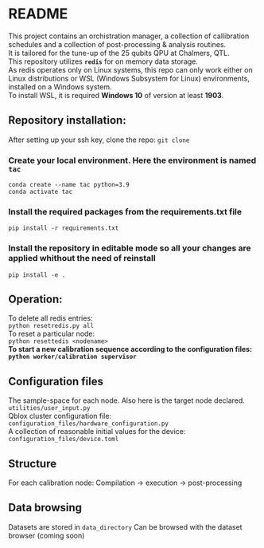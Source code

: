 # README #
This project contains an orchistration manager, a collection of callibration schedules and a collection of post-processing & analysis routines.  
It is tailored for the tune-up of the 25 qubits QPU at Chalmers, QTL.  
This repository utilizes **`redis`** for on memory data storage.  
As redis operates only on Linux systems, this repo can only work either on Linux distributions or WSL (Windows Subsystem for Linux) environments, installed on a Windows system.  
To install WSL, it is required **Windows 10** of version at least **1903**.

## Repository installation:
After setting up your ssh key, clone the repo:
```git clone```

### Create your local environment. Here the environment is named `tac` ###
```conda create --name tac python=3.9```  
```conda activate tac```

### Install the required packages from the requirements.txt file ###
```pip install -r requirements.txt```

### Install the repository in editable mode so all your changes are applied whithout the need of reinstall ###
```pip install -e .```

## Operation: ##
To delete all redis entries:  
```python resetredis.py all```  
To reset a particular node:  
```python resettedis <nodename>```  
**To start a new calibration sequence according to the configuration files:**  
**```python worker/calibration supervisor```**  

## Configuration files
The sample-space for each node. Also here is the target node declared.  
`utilities/user_input.py`  
Qblox cluster configuration file:
`configuration_files/hardware_configuration.py`  
A collection of reasonable initial values for the device:
`configuration_files/device.toml`  

## Structure
For each calibration node: 
Compilation -> execution -> post-processing  

## Data browsing
Datasets are stored in `data_directory`
Can be browsed with the dataset browser (coming soon)
